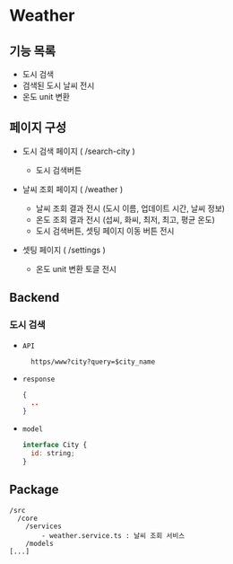 # Weather

## 기능 목록

- 도시 검색
- 검색된 도시 날씨 전시
- 온도 unit 변환

## 페이지 구성

- 도시 검색 페이지 ( /search-city )

  - 도시 검색버튼

- 날씨 조회 페이지 ( /weather )

  - 날씨 조회 결과 전시 (도시 이름, 업데이트 시간, 날씨 정보)
  - 온도 조회 결과 전시 (섭씨, 화씨, 최저, 최고, 평균 온도)
  - 도시 검색버튼, 셋팅 페이지 이동 버튼 전시

- 셋팅 페이지 ( /settings )

  - 온도 unit 변환 토글 전시

## Backend

### 도시 검색

- `API`
  ```
    https/www?city?query=$city_name
  ```
- `response`
  ```json
  {
    ..
  }
  ```
- `model`
  ```js
  interface City {
    id: string;
  }
  ```

## Package

```
/src
  /core
    /services
        - weather.service.ts : 날씨 조회 서비스
    /models
[...]
```
